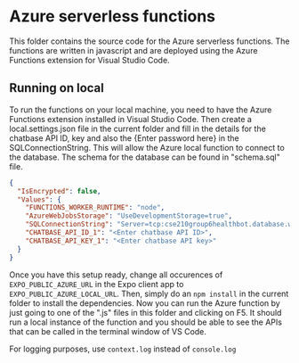 # Azure serverless functions

This folder contains the source code for the Azure serverless functions. The functions are written in javascript and are deployed using the Azure Functions extension for Visual Studio Code.

## Running on local

To run the functions on your local machine, you need to have the Azure Functions extension installed in Visual Studio Code. Then create a local.settings.json file in the current folder and fill in the details for the chatbase API ID, key and also the {Enter password here} in the SQLConnectionString. This will allow the Azure local function to connect to the database. The schema for the database can be found in "schema.sql" file.

```json
{
  "IsEncrypted": false,
  "Values": {
    "FUNCTIONS_WORKER_RUNTIME": "node",
    "AzureWebJobsStorage": "UseDevelopmentStorage=true",
    "SQLConnectionString": "Server=tcp:cse210group6healthbot.database.windows.net,1433;Initial Catalog=healthbot;Persist Security Info=False;User ID=azureuser;Password={Enter password here};MultipleActiveResultSets=False;Encrypt=True;TrustServerCertificate=False;Connection Timeout=30;",
    "CHATBASE_API_ID_1": "<Enter chatbase API ID>",
    "CHATBASE_API_KEY_1": "<Enter chatbase API key>"
  }
}
```

Once you have this setup ready, change all occurences of `EXPO_PUBLIC_AZURE_URL` in the Expo client app to `EXPO_PUBLIC_AZURE_LOCAL_URL`. Then, simply do an `npm install` in the current folder to install the dependencies. Now you can run the Azure function by just going to one of the ".js" files in this folder and clicking on F5. It should run a local instance of the function and you should be able to see the APIs that can be called in the terminal window of VS Code.

For logging purposes, use `context.log` instead of `console.log`
